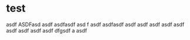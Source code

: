 # test
asdf
 ASDFasd asdf
asdfasdf
asd f
asdf
asdfasdf
asdf
asdf
asdf
asdf
asdf
asdf
asdf
asdf
asdf
dfgsdf a
asdf
